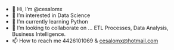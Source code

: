 - 👋 Hi, I’m @cesalomx
- 👀 I’m interested in Data Science
- 🌱 I’m currently learning Python
- 💞️ I’m looking to collaborate on ... ETL Processes, Data Analysis, Business Intelligence.
- 📫 How to reach me 4426101069 & cesalomx@hotmail.com

<!---
cesalomx/cesalomx is a ✨ special ✨ repository because its `README.md` (this file) appears on your GitHub profile.
You can click the Preview link to take a look at your changes.
--->
